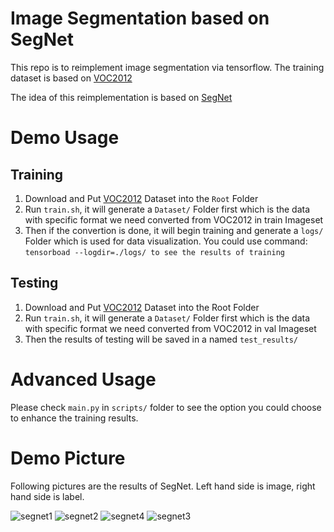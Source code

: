 # Image Segmentation based on SegNet 

This repo is to reimplement image segmentation via tensorflow. The training dataset is based on [VOC2012](http://host.robots.ox.ac.uk/pascal/VOC/voc2012/)

The idea of this reimplementation is based on [SegNet](https://arxiv.org/pdf/1511.00561.pdf)

# Demo Usage
## Training
1. Download and Put [VOC2012](http://host.robots.ox.ac.uk/pascal/VOC/voc2012/) Dataset into the `Root` Folder
2. Run ```train.sh```, it will generate a `Dataset/` Folder first which is the data with specific format we need converted from VOC2012 in train Imageset
3. Then if the convertion is done, it will begin training and generate a `logs/` Folder which is used for data visualization. You could use command: ```tensorboad --logdir=./logs/ to see the results of training```
## Testing
1. Download and Put [VOC2012](http://host.robots.ox.ac.uk/pascal/VOC/voc2012/) Dataset into the Root Folder
2. Run ```train.sh```, it will generate a `Dataset/` Folder first which is the data with specific format we need converted from VOC2012 in val Imageset
3. Then the results of testing will be saved in a named `test_results/`

# Advanced Usage
Please check `main.py` in `scripts/` folder to see the option you could choose to enhance the training results.

# Demo Picture
Following pictures are the results of SegNet. Left hand side is image, right hand side is label.

![segnet1](https://user-images.githubusercontent.com/22964197/28596219-6f5e5c16-7165-11e7-9012-877a7c17adbe.png)
![segnet2](https://user-images.githubusercontent.com/22964197/28596095-fae3f6a2-7164-11e7-8675-b84731e3e38c.png)
![segnet4](https://user-images.githubusercontent.com/22964197/28596118-11ea59ae-7165-11e7-8892-b41140f5425b.png)
![segnet3](https://user-images.githubusercontent.com/22964197/28596147-3328044a-7165-11e7-9857-723890cff8a9.png)
